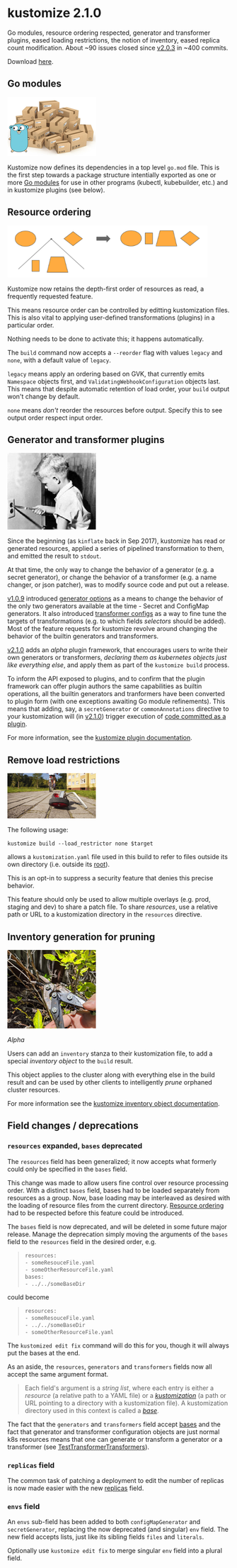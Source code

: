 # kustomize 2.1.0

[Go modules]: https://github.com/golang/go/wiki/Modules
[generator options]: ../examples/generatorOptions.md
[imgModules]: images/goModules.png
[imgPlugins]: images/plugins.png
[imgPruning]: images/pruning.png
[imgSorted]: images/sorted.png
[imgWheels]: images/abandonedTrainingWheels.png
[kustomization]: glossary.md#kustomization
[_kustomization_]: glossary.md#kustomization
[base]: glossary.md#base
[bases]: glossary.md#base
[_base_]: glossary.md#base
[kustomize inventory object documentation]: inventory_object.md
[kustomize plugin documentation]: plugins.md
[root]: glossary.md#kustomization-root
[transformer configs]: ../examples/transformerconfigs
[v1.0.9]: https://github.com/kubernetes-sigs/kustomize/releases/tag/v1.0.9
[v2.0.3]: https://github.com/kubernetes-sigs/kustomize/releases/tag/v2.0.3
[v2.1.0]: https://github.com/kubernetes-sigs/kustomize/releases/tag/v2.1.0
[versioning policy]: versioningPolicy.md

Go modules, resource ordering respected, generator and transformer plugins, eased
loading restrictions, the notion of inventory, eased replica count modification.
About ~90 issues closed since [v2.0.3] in ~400 commits.

Download [here][v2.1.0].

## Go modules

![gopher with boxes][imgModules]

Kustomize now defines its dependencies in a top
level `go.mod` file.  This is the first step
towards a package structure intentially exported
as one or more [Go modules] for use in other
programs (kubectl, kubebuilder, etc.) and in
kustomize plugins (see below).

## Resource ordering

![sort order retained][imgSorted]

Kustomize now retains the depth-first order of
resources as read, a frequently requested
feature.

This means resource order can be controlled
by editting kustomization files.  This is
also vital to applying user-defined
transformations (plugins) in a particular
order.

Nothing needs to be done to activate this;
it happens automatically.

The `build` command now accepts a `--reorder`
flag with values `legacy` and `none`,
with a default value of `legacy`.

`legacy` means apply an ordering based on
GVK, that currently emits `Namespace` objects
first, and `ValidatingWebhookConfiguration`
objects last.  This means that despite
automatic retention of load order, your
`build` output won't change by default.

`none` means _don't_ reorder the resources before
output.  Specify this to see output order
respect input order.

## Generator and transformer plugins

![kid putting knife in electrical outlet][imgPlugins]

Since the beginning (as `kinflate` back in Sep
2017), kustomize has read or generated resources,
applied a series of pipelined transformation to
them, and emitted the result to `stdout`.

At that time, the only way to change the behavior
of a generator (e.g. a secret generator), or
change the behavior of a transformer (e.g. a name
changer, or json patcher), was to modify source
code and put out a release.

[v1.0.9] introduced [generator options] as a means
to change the behavior of the only two generators
available at the time - Secret and ConfigMap
generators.  It also introduced
[transformer configs] as a way to fine tune the
targets of transformations (e.g. to which fields
_selectors_ should be added).  Most of the feature
requests for kustomize revolve around changing the
behavior of the builtin generators and
transformers.

[v2.1.0] adds an _alpha_ plugin framework, that
encourages users to write their own generators or
transformers, _declaring them as kubernetes
objects just like everything else_, and apply them
as part of the `kustomize build` process.

To inform the API exposed to plugins, and to
confirm that the plugin framework can offer plugin
authors the same capabilities as builtin
operations, all the builtin generators and
tranformers have been converted to plugin form
(with one exceptions awaiting Go module
refinements).  This means that adding, say, a
`secretGenerator` or `commonAnnotations` directive
to your kustomization will (in [v2.1.0]) trigger
execution of
[code committed as a plugin](../plugin/builtin).

For more information, see the
[kustomize plugin documentation].

## Remove load restrictions

![removed training wheels][imgWheels]

The following usage:

```
kustomize build --load_restrictor none $target
```

allows a `kustomization.yaml` file used in this
build to refer to files outside its own directory
(i.e. outside its [root]).

This is an opt-in to suppress a security feature
that denies this precise behavior.

This feature should only be used to allow multiple
overlays (e.g. prod, staging and dev) to share a
patch file.  To share _resources_, use a relative
path or URL to a kustomization directory in the
`resources` directive.

## Inventory generation for pruning

![pruning dead branches][imgPruning]

_Alpha_
 
Users can add an `inventory` stanza to their
kustomization file, to add a special _inventory
object_ to the `build` result.

This object applies to the cluster along with
everything else in the build result and can be
used by other clients to intelligently _prune_
orphaned cluster resources.

For more information see the
[kustomize inventory object documentation].


## Field changes / deprecations

###  `resources` expanded, `bases` deprecated

The `resources` field has been generalized; it now
accepts what formerly could only be specified in
the `bases` field.

This change was made to allow users fine control
over resource processing order.  With a distinct
`bases` field, bases had to be loaded separately
from resources as a group.  Now, base loading may
be interleaved as desired with the loading of
resource files from the current
directory. [Resource ordering](#resource-ordering)
had to be respected before this feature could be
introduced.

The `bases` field is now deprecated, and will be
deleted in some future major release.  Manage the
deprecation simply moving the arguments of the
`bases` field to the `resources` field in the
desired order, e.g.

> ```
> resources:
> - someResouceFile.yaml
> - someOtherResourceFile.yaml
> bases:
> - ../../someBaseDir
> ```

could become

> ```
> resources:
> - someResouceFile.yaml
> - ../../someBaseDir
> - someOtherResourceFile.yaml
> ```

The `kustomized edit fix` command will do this for
you, though it will always put the bases at the
end.

As an aside, the `resources`, `generators` and
`transformers` fields now all accept the same
argument format.

> Each field's argument is a _string list_,
> where each entry is either a _resource_ (a
> relative path to a YAML file) or a
> [_kustomization_] (a path or URL
> pointing to a directory with a kustomization
> file).  A kustomization directory used in this
> context is called a [_base_].

The fact that the `generators` and `transformers`
field accept [bases] and the fact that generator
and transformer configuration objects are just
normal k8s resources means that one can generate
or transform a generator or a transformer (see
[TestTransformerTransformers]).

[TestTransformerTransformers]: ../pkg/target/transformerplugin_test.go

### `replicas` field

The common task of patching a deployment to edit
the number of replicas is now made easier
with the new [replicas](fields.md#replicas) field. 

### `envs` field

An `envs` sub-field has been added to both
`configMapGenerator` and `secretGenerator`,
replacing the now deprecated (and singular)
`env` field.  The new field accepts lists, just
like its sibling fields `files` and `literals`.

Optionally use `kustomize edit fix` to merge
singular `env` field into a plural field.
